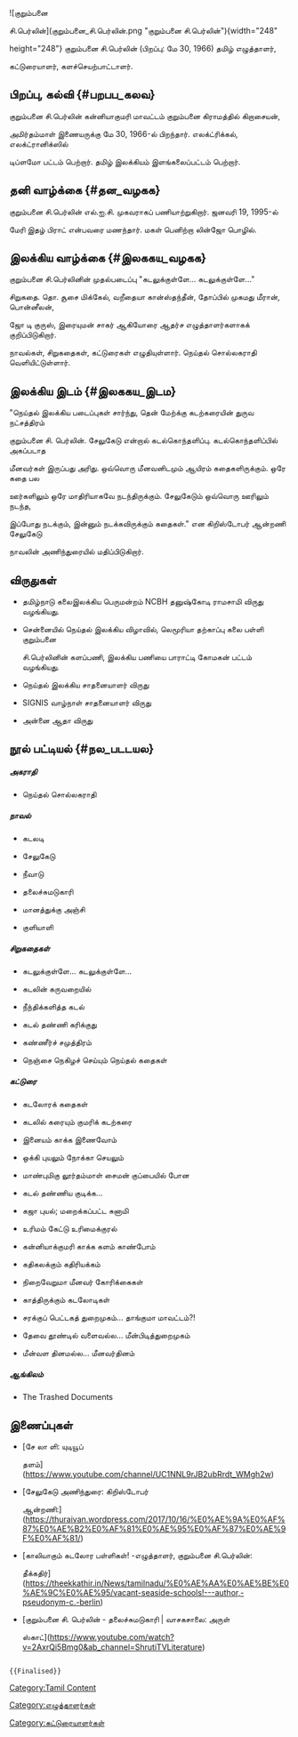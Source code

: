 ![குறும்பனை
சி.பெர்லின்](குறும்பனை_சி.பெர்லின்.png "குறும்பனை சி.பெர்லின்"){width="248"
height="248"} குறும்பனை சி.பெர்லின் (பிறப்பு: மே 30, 1966) தமிழ் எழுத்தாளர்,
கட்டுரையாளர், களச்செயற்பாட்டாளர்.

## பிறப்பு, கல்வி {#பறபப_கலவ}

குறும்பனை சி.பெர்லின் கன்னியாகுமரி மாவட்டம் குறும்பனை கிராமத்தில் கிறாசையன்,
அமிர்தம்மாள் இணையருக்கு மே 30, 1966-ல் பிறந்தார். எலக்ட்ரிக்கல், எலக்ட்ரானிக்ஸில்
டிப்ளமோ பட்டம் பெற்றார். தமிழ் இலக்கியம் இளங்கலைப்பட்டம் பெற்றார்.

## தனி வாழ்க்கை {#தன_வழகக}

குறும்பனை சி.பெர்லின் எல்.ஐ.சி. முகவராகப் பணியாற்றுகிறார். ஜனவரி 19, 1995-ல்
மேரி இதழ் பிராட் என்பவரை மணந்தார். மகள் பெனிற்றா லின்ஜோ பொழில்.

## இலக்கிய வாழ்க்கை {#இலககய_வழகக}

குறும்பனை சி.பெர்லினின் முதல்படைப்பு \"கடலுக்குள்ளே\... கடலுக்குள்ளே\...\"
சிறுகதை. தொ. சூசை மிக்கேல், வறீதையா கான்ஸ்தந்தீன், தோப்பில் முகமது மீரான், பொன்னீலன்,
ஜோ டி குருஸ், இரையுமன் சாகர் ஆகியோரை ஆதர்ச எழுத்தாளர்களாகக் குறிப்பிடுகிறார்.
நாவல்கள், சிறுகதைகள், கட்டுரைகள் எழுதியுள்ளார். நெய்தல் சொல்லகராதி வெளியிட்டுள்ளார்.

## இலக்கிய இடம் {#இலககய_இடம}

"நெய்தல் இலக்கிய படைப்புகள் சார்ந்து, தென் மேற்க்கு கடற்கரையின் துருவ நட்சத்திரம்
குறும்பனை சி. பெர்லின். சேலுகேடு என்றால் கடல்கொந்தளிப்பு. கடல்கொந்தளிப்பில் அகப்படாத
மீனவர்கள் இருப்பது அரிது. ஒவ்வொரு மீனவனிடமும் ஆயிரம் கதைகளிருக்கும். ஒரே கதை பல
ஊர்களிலும் ஒரே மாதிரியாகவே நடந்திருக்கும். சேலுகேடும் ஒவ்வொரு ஊரிலும் நடந்த,
இப்போது நடக்கும், இன்னும் நடக்கவிருக்கும் கதைகள்." என கிறிஸ்டோபர் ஆன்றணி சேலுகேடு
நாவலின் அணிந்துரையில் மதிப்பிடுகிறார்.

## விருதுகள்

-   தமிழ்நாடு கலைஇலக்கிய பெருமன்றம் NCBH தனுஷ்கோடி ராமசாமி விருது வழங்கியது.
-   சென்னையில் நெய்தல் இலக்கிய விழாவில், லெமூரியா தற்காப்பு கலை பள்ளி குறும்பனை
    சி.பெர்லினின் களப்பணி, இலக்கிய பணியை பாராட்டி கோமகன் பட்டம் வழங்கியது.
-   நெய்தல் இலக்கிய சாதனையாளர் விருது
-   SIGNIS வாழ்நாள் சாதனையாளர் விருது
-   அன்னை ஆதா விருது

## நூல் பட்டியல் {#நல_படடயல}

##### அகராதி

-   நெய்தல் சொல்லகராதி

##### நாவல்

-   கடலடி
-   சேலுகேடு
-   நீவாடு
-   தலைச்சுமடுகாரி
-   மானத்துக்கு அஞ்சி
-   குளியாளி

##### சிறுகதைகள்

-   கடலுக்குள்ளே\... கடலுக்குள்ளே\...
-   கடலின் கருவறையில்
-   நீந்திக்களித்த கடல்
-   கடல் தண்ணி கரிக்குது
-   கண்ணீர்ச் சமுத்திரம்
-   நெஞ்சை நெகிழச் செய்யும் நெய்தல் கதைகள்

##### கட்டுரை

-   கடலோரக் கதைகள்
-   கடலில் கரையும் குமரிக் கடற்கரை
-   இனையம் காக்க இணைவோம்
-   ஒக்கி புயலும் நோக்கா செயலும்
-   மாண்புமிகு லூர்தம்மாள் சைமன் குப்பையில் போன
-   கடல் தண்ணிய குடிக்க\...
-   கஜா புயல்; மறைக்கப்பட்ட சுனாமி
-   உரிமம் கேட்டு உரிமைக்குரல்
-   கன்னியாக்குமரி காக்க களம் காண்போம்
-   கதிகலக்கும் கதிரியக்கம்
-   நிறைவேறுமா மீனவர் கோரிக்கைகள்
-   காத்திருக்கும் கடலோடிகள்
-   சரக்குப் பெட்டகத் துறைமுகம்\... தாங்குமா மாவட்டம்?!
-   தேவை தூண்டில் வளைவல்ல\... மீன்பிடித்துறைமுகம்
-   மீன்வள தினமல்ல\... மீனவர்தினம்

##### ஆங்கிலம்

-   The Trashed Documents

## இணைப்புகள்

-   [சே லா ளி: யுடியூப்
    தளம்](https://www.youtube.com/channel/UC1NNL9rJB2ubRrdt_WMgh2w)
-   [சேலுகேடு அணிந்துரை: கிறிஸ்டோபர்
    ஆன்றணி:](https://thuraivan.wordpress.com/2017/10/16/%E0%AE%9A%E0%AF%87%E0%AE%B2%E0%AF%81%E0%AE%95%E0%AF%87%E0%AE%9F%E0%AF%81/)
-   [காலியாகும் கடலோர பள்ளிகள்! -எழுத்தாளர், குறும்பனை சி.பெர்லின்:
    தீக்கதிர்](https://theekkathir.in/News/tamilnadu/%E0%AE%AA%E0%AE%BE%E0%AE%9C%E0%AE%95/vacant-seaside-schools!---author,-pseudonym-c.-berlin)
-   [குறும்பனை சி. பெர்லின் - தலைச்சுமடுகாரி \| வாசகசாலை: அருள்
    ஸ்காட்](https://www.youtube.com/watch?v=2AxrQi5Bmg0&ab_channel=ShrutiTVLiterature)

```{=mediawiki}
{{Finalised}}
```
[Category:Tamil Content](Category:Tamil_Content "wikilink")
[Category:எழுத்தாளர்கள்](Category:எழுத்தாளர்கள் "wikilink")
[Category:கட்டுரையாளர்கள்](Category:கட்டுரையாளர்கள் "wikilink")
